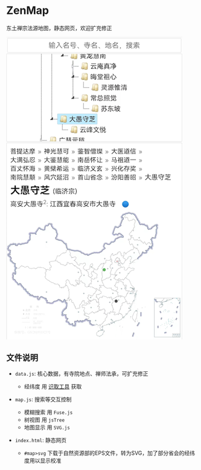 # ZenMap

东土禅宗法源地图，静态网页，欢迎扩充修正

![](doc/screenshot.png)

## 文件说明

- `data.js`: 核心数据，有寺院地点、禅师法承，可扩充修正
  - 经纬度 用 [识取工具](https://jingweidu.bmcx.com) 获取

- `map.js`: 搜索等交互控制
  - 模糊搜索 用 `Fuse.js`
  - 树视图 用 `jsTree`
  - 地图显示 用 `SVG.js`

- `index.html`: 静态网页
  - `#map>svg` 下载于自然资源部的EPS文件，转为SVG，加了部分省会的经纬度用以显示校准
